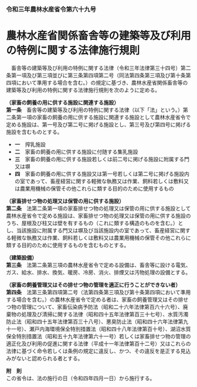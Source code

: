 ### 令和三年農林水産省令第六十九号  
# 農林水産省関係畜舎等の建築等及び利用の特例に関する法律施行規則  
　畜舎等の建築等及び利用の特例に関する法律（令和三年法律第三十四号）第二条第一項及び第三項並びに第三条第四項第二号（同法第四条第三項及び第十条第四項において準用する場合を含む。）の規定に基づき、農林水産省関係畜舎等の建築等及び利用の特例に関する法律施行規則を次のように定める。  
  
**（家畜の飼養の用に供する施設に関連する施設）**  
**第一条**　畜舎等の建築等及び利用の特例に関する法律（以下「法」という。）第二条第一項の家畜の飼養の用に供する施設に関連する施設として農林水産省令で定める施設は、第一号及び第二号に掲げる施設とし、第三号及び第四号に掲げる施設を含むものとする。  
* **一**　搾乳施設  
* **二**　家畜の飼養の用に供する施設に付随する集乳施設  
* **三**　家畜の飼養の用に供する施設若しくは前二号に掲げる施設に附属する門又は塀  
* **四**　家畜の飼養の用に供する施設又は第一号若しくは第二号に掲げる施設内の室であって、畜産経営に関する軽微な執務又は作業、飼料若しくは敷料又は農業用機械の保管その他これらに類する目的のために使用するもの  
  
**（家畜排せつ物の処理又は保管の用に供する施設）**  
**第二条**　法第二条第一項の家畜排せつ物の処理又は保管の用に供する施設として農林水産省令で定める施設は、家畜排せつ物の処理又は保管の用に供する施設のうち、屋根及び柱又は壁を有するもの（これに類する構造のものを含む。）とし、当該施設に附属する門又は塀及び当該施設内の室であって、畜産経営に関する軽微な執務又は作業、飼料若しくは敷料又は農業用機械の保管その他これらに類する目的のために使用するものを含むものとする。  
  
**（建築設備）**  
**第三条**　法第二条第三項の農林水産省令で定める設備は、畜舎等に設ける電気、ガス、給水、排水、換気、暖房、冷房、消火、排煙又は汚物処理の設備とする。  
  
**（家畜の飼養管理又はその排せつ物の管理を適正に行うことができない者）**  
**第四条**　法第三条第四項第二号（法第四条第三項及び第十条第四項において準用する場合を含む。）の農林水産省令で定める者は、家畜の飼養管理又はその排せつ物の管理について、家畜伝染病予防法（昭和二十六年法律第百六十六号）、廃棄物の処理及び清掃に関する法律（昭和四十五年法律第百三十七号）、水質汚濁防止法（昭和四十五年法律第百三十八号）、悪臭防止法（昭和四十六年法律第九十一号）、瀬戸内海環境保全特別措置法（昭和四十八年法律第百十号）、湖沼水質保全特別措置法（昭和五十九年法律第六十一号）若しくは家畜排せつ物の管理の適正化及び利用の促進に関する法律（平成十一年法律第百十二号）又はこれらの法律に基づく命令若しくは条例の規定に違反し、かつ、その違反を是正する見込みがないと認められる者とする。  
  
**附　則**  
この省令は、法の施行の日（令和四年四月一日）から施行する。  
  
